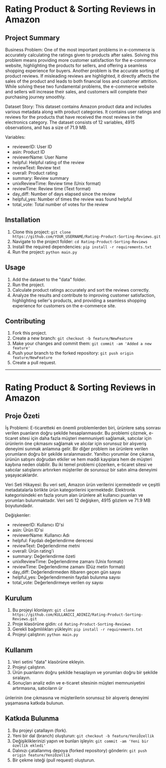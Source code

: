 # Rating Product & Sorting Reviews in Amazon

## Project Summary

Business Problem:
One of the most important problems in e-commerce is accurately calculating the ratings given to products after sales. Solving this problem means providing more customer satisfaction for the e-commerce website, highlighting the products for sellers, and offering a seamless shopping experience for buyers. Another problem is the accurate sorting of product reviews. If misleading reviews are highlighted, it directly affects the sales of the product and leads to both financial loss and customer attrition. While solving these two fundamental problems, the e-commerce website and sellers will increase their sales, and customers will complete their purchasing journey smoothly.

Dataset Story:
This dataset contains Amazon product data and includes various metadata along with product categories. It contains user ratings and reviews for the products that have received the most reviews in the electronics category. The dataset consists of 12 variables, 4915 observations, and has a size of 71.9 MB.

Variables:
- reviewerID: User ID
- asin: Product ID
- reviewerName: User Name
- helpful: Helpful rating of the review
- reviewText: Review text
- overall: Product rating
- summary: Review summary
- unixReviewTime: Review time (Unix format)
- reviewTime: Review time (Text format)
- day_diff: Number of days elapsed since the review
- helpful_yes: Number of times the review was found helpful
- total_vote: Total number of votes for the review

## Installation

1. Clone this project: `git clone https://github.com/YOUR_USERNAME/Rating-Product-Sorting-Reviews.git`
2. Navigate to the project folder: `cd Rating-Product-Sorting-Reviews`
3. Install the required dependencies: `pip install -r requirements.txt`
4. Run the project: `python main.py`

## Usage

1. Add the dataset to the "data" folder.
2. Run the project.
3. Calculate product ratings accurately and sort the reviews correctly.
4. Analyze the results and contribute to improving customer satisfaction, highlighting seller's products, and providing a seamless shopping experience for customers on the e-commerce site.

## Contributing

1. Fork this project.
2. Create a new branch: `git checkout -b feature/NewFeature`
3. Make your changes and commit them: `git commit -am 'Added a new feature'`
4. Push your branch to the forked repository: `git push origin feature/NewFeature`
5. Create a pull request.


-------------------------------------

# Rating Product & Sorting Reviews in Amazon

## Proje Özeti

İş Problemi:
E-ticaretteki en önemli problemlerden biri, ürünlere satış sonrası verilen puanların doğru şekilde hesaplanmasıdır. Bu problemi çözmek, e-ticaret sitesi için daha fazla müşteri memnuniyeti sağlamak, satıcılar için ürünlerin öne çıkmasını sağlamak ve alıcılar için sorunsuz bir alışveriş deneyimi sunmak anlamına gelir. Bir diğer problem ise ürünlere verilen yorumların doğru bir şekilde sıralanmasıdır. Yanıltıcı yorumlar öne çıkarsa, ürünün satışını doğrudan etkiler ve hem maddi kayıplara hem de müşteri kaybına neden olabilir. Bu iki temel problemi çözerken, e-ticaret sitesi ve satıcılar satışlarını artırırken müşteriler de sorunsuz bir satın alma deneyimi yaşayacaklardır.

Veri Seti Hikayesi:
Bu veri seti, Amazon ürün verilerini içermektedir ve çeşitli metadatalarla birlikte ürün kategorilerini içermektedir. Elektronik kategorisindeki en fazla yorum alan ürünlere ait kullanıcı puanları ve yorumları bulunmaktadır. Veri seti 12 değişken, 4915 gözlem ve 71.9 MB boyutundadır.

Değişkenler:
- reviewerID: Kullanıcı ID'si
- asin: Ürün ID'si
- reviewerName: Kullanıcı Adı
- helpful: Faydalı değerlendirme derecesi
- reviewText: Değerlendirme metni
- overall: Ürün rating'i
- summary: Değerlendirme özeti
- unixReviewTime: Değerlendirme zamanı (Unix formatı)
- reviewTime: Değerlendirme zamanı (Düz metin formatı)
- day_diff: Değerlendirmeden itibaren geçen gün sayısı
- helpful_yes: Değerlendirmenin faydalı bulunma sayısı
- total_vote: Değerlendirmeye verilen oy sayısı

## Kurulum

1. Bu projeyi klonlayın: `git clone https://github.com/KULLANICI_ADINIZ/Rating-Product-Sorting-Reviews.git`
2. Proje klasörüne gidin: `cd Rating-Product-Sorting-Reviews`
3. Gerekli bağımlılıkları yükleyin: `pip install -r requirements.txt`
4. Projeyi çalıştırın: `python main.py`

## Kullanım

1. Veri setini "data" klasörüne ekleyin.
2. Projeyi çalıştırın.
3. Ürün puanlarını doğru şekilde hesaplayın ve yorumları doğru bir şekilde sıralayın.
4. Sonuçları analiz edin ve e-ticaret sitesinin müşteri memnuniyetini artırmasına, satıcıların ür

ünlerinin öne çıkmasına ve müşterilerin sorunsuz bir alışveriş deneyimi yaşamasına katkıda bulunun.

## Katkıda Bulunma

1. Bu projeyi çatallayın (fork).
2. Yeni bir dal (branch) oluşturun: `git checkout -b feature/YeniÖzellik`
3. Değişikliklerinizi yapın ve bunları işleyin: `git commit -am 'Yeni bir özellik ekledi'`
4. Dalınızı çatallanmış depoya (forked repository) gönderin: `git push origin feature/YeniÖzellik`
5. Bir çekme isteği (pull request) oluşturun.

